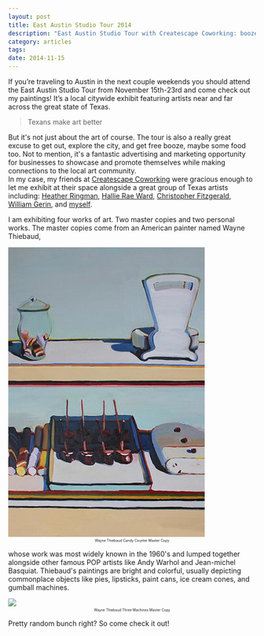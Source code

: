 ```yaml
---
layout: post
title: East Austin Studio Tour 2014
description: "East Austin Studio Tour with Createscape Coworking: booze, food, art, and more art"
category: articles
tags: 
date: 2014-11-15
---
```


If you’re traveling to Austin in the next couple weekends you should attend the East Austin Studio Tour from November 15th-23rd and come check out my paintings! 
It’s a local citywide exhibit featuring artists near and far across the great state of Texas.  

>Texans make art better

But it's not just about the art of course. The tour is also a really great excuse to get out, explore the city, and get free booze, maybe some food too.
Not to mention, it's a fantastic advertising and marketing opportunity for businesses to showcase and promote themselves while making connections to the local art community.  
In my case, my friends at [Createscape Coworking](http://createscapework.co/) were gracious enough to let me exhibit at their space alongside a great group of Texas 
artists including: [Heather Ringman](http://www.ringmanpaintings.com/), [Hallie Rae Ward](http://HallieRaeWard.com/), [Christopher Fitzgerald](http://www.christopherfitzgerald.com), [William Gerin](http://www.epiphone.com/…/20…/Epiphone-in-Stained-Glass.aspx), 
and [myself](http://www.chrisweachock.com/). 

I am exhibiting four works of art. Two master copies and two personal works. The master copies come from an American painter named Wayne Thiebaud, 


<img src="/images/Paintings-Candy-Counter-Master-Copy-Post.jpg">
<center style="font-size:.5em;"><figcaption>Wayne Thiebaud Candy Counter Master Copy</figcaption></center>


whose work was most widely known in the 1960's and lumped together alongside other famous POP artists like Andy Warhol and Jean-michel Basquiat. 
Thiebaud's paintings are bright and colorful, usually depicting commonplace objects like pies, lipsticks, paint cans, ice cream cones, and gumball machines.

<img src="/images/Paintings-Study-Three-Machines-Wayne-Thiebaud-2012@2x.png">
<center style="font-size:.5em;"><figcaption>Wayne Thiebaud Three Machines Master Copy</figcaption></center>


Pretty random bunch right? So come check it out! 


